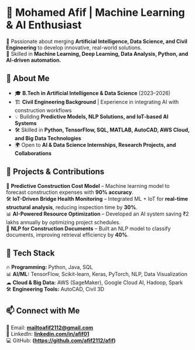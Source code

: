 # 👋 Mohamed Afif | Machine Learning & AI Enthusiast  

🚀 Passionate about merging **Artificial Intelligence, Data Science, and Civil Engineering** to develop innovative, real-world solutions.  
🎯 Skilled in **Machine Learning, Deep Learning, Data Analysis, Python, and AI-driven automation.**  

## 🔹 About Me  
- 🎓 **B.Tech in Artificial Intelligence & Data Science** (2023–2026)  
- 🏗 **Civil Engineering Background** | Experience in integrating AI with construction workflows  
- 💡 Building **Predictive Models, NLP Solutions, and IoT-based AI Systems**  
- 🛠 Skilled in **Python, TensorFlow, SQL, MATLAB, AutoCAD, AWS Cloud, and Big Data Technologies**  
- 🌍 Open to **AI & Data Science Internships, Research Projects, and Collaborations**  

## 🔹 Projects & Contributions  
🚀 **Predictive Construction Cost Model** – Machine learning model to forecast construction expenses with **90% accuracy**.  
🛠 **IoT-Driven Bridge Health Monitoring** – Integrated ML + IoT for **real-time structural analysis**, reducing inspection time by **30%**.  
📊 **AI-Powered Resource Optimization** – Developed an AI system saving ₹2 lakhs annually by optimizing project schedules.  
📝 **NLP for Construction Documents** – Built an NLP model to classify documents, improving retrieval efficiency by **40%**.  

## 🔹 Tech Stack  
🔥 **Programming:** Python, Java, SQL  
📊 **AI/ML:** TensorFlow, Scikit-learn, Keras, PyTorch, NLP, Data Visualization  
☁ **Cloud & Big Data:** AWS (SageMaker), Google Cloud AI, Hadoop, Spark  
🛠 **Engineering Tools:** AutoCAD, Civil 3D  

## 📫 Connect with Me  
📧 Email: **mailtoafif2112@gmail.com**  
🔗 LinkedIn: **[linkedin.com/in/afif01](http://linkedin.com/in/afif01)**  
💻 GitHub: **(https://github.com/afif2112/afif)**  
